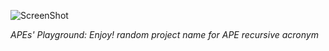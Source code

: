 ![ScreenShot](https://raw.github.com/rcherrueau/APE/master/illustrations/playground.png)

_APEs' Playground: Enjoy! random project name for APE recursive acronym_

